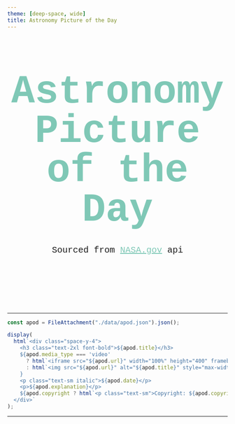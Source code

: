 ```yaml
---
theme: [deep-space, wide]
title: Astronomy Picture of the Day
---
```

<body>

<div class="hero">
<h1>Astronomy Picture of the Day</h1>
<h2>Sourced from <a href="https://api.nasa.gov/">NASA.gov</a> api</h2>
</div>

---


```js
const apod = FileAttachment("./data/apod.json").json();
```

```js
display(
  html`<div class="space-y-4">
    <h3 class="text-2xl font-bold">${apod.title}</h3>
    ${apod.media_type === 'video' 
      ? html`<iframe src="${apod.url}" width="100%" height="400" frameborder="0"></iframe>`
      : html`<img src="${apod.url}" alt="${apod.title}" style="max-width: 100%; height: auto;" />`
    }
    <p class="text-sm italic">${apod.date}</p>
    <p>${apod.explanation}</p>
    ${apod.copyright ? html`<p class="text-sm">Copyright: ${apod.copyright}</p>` : ''}
  </div>`
);
```


---

</body>

<style>

.hero {
  display: flex;
  flex-direction: column;
  align-items: center;
  font-family: Consolas, Menlo, Monaco, 'Courier New', monospace;
  margin: 4rem 0 8rem;
  text-wrap: balance;
  text-align: center;
}

.hero h1 {
  margin: 1rem 0;
  padding: 1rem 0;
  max-width: none;
  font-size: 14vw;
  font-weight: 900;
  line-height: 1;
  color: #7fc8b6;
}

.hero h2 {
  margin: 0;
  max-width: 34em;
  font-size: 20px;
  font-style: initial;
  font-weight: 500;
  line-height: 1.5;
  color: var(--theme-foreground-muted);
}

a[href] {
  color: #7fc8b6;
}

@media (min-width: 640px) {
  .hero h1 {
    font-size: 90px;
  }

</style>